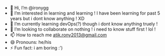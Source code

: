 - 👋 Hi, I’m @ironygg
- 👀 I’m interested in learning and learning ! I have been learning for past 5 years but i dont know anything ! XD
- 🌱 I’m currently learning devOps(?) though i dont know anything truely ! 
- 💞️ I’m looking to collaborate on nothing ! i need to know stuff first ! lol ! 
- 📫 How to reach me atik.rony2013@gmail.com 
- 😄 Pronouns: he/his
- ⚡ Fun fact: i am boring :')

<!---
ironygg/ironygg is a ✨ special ✨ repository because its `README.md` (this file) appears on your GitHub profile.
You can click the Preview link to take a look at your changes.
--->
